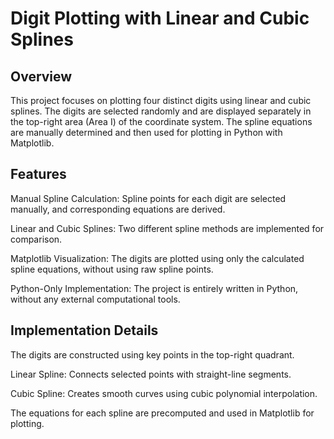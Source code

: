 # Digit Plotting with Linear and Cubic Splines

## Overview

This project focuses on plotting four distinct digits using linear and cubic splines. The digits are selected randomly and are displayed separately in the top-right area (Area I) of the coordinate system. The spline equations are manually determined and then used for plotting in Python with Matplotlib.

## Features
Manual Spline Calculation: Spline points for each digit are selected manually, and corresponding equations are derived.

Linear and Cubic Splines: Two different spline methods are implemented for comparison.

Matplotlib Visualization: The digits are plotted using only the calculated spline equations, without using raw spline points.

Python-Only Implementation: The project is entirely written in Python, without any external computational tools.

## Implementation Details

The digits are constructed using key points in the top-right quadrant.

Linear Spline: Connects selected points with straight-line segments.

Cubic Spline: Creates smooth curves using cubic polynomial interpolation.

The equations for each spline are precomputed and used in Matplotlib for plotting.
